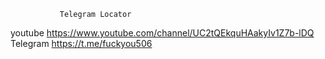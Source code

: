                Telegram Locator
                                           
 youtube https://www.youtube.com/channel/UC2tQEkquHAakyIv1Z7b-lDQ                                                                          
 Telegram https://t.me/fuckyou506
